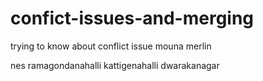 # confict-issues-and-merging
trying to know about conflict issue
mouna
merlin

nes
ramagondanahalli
kattigenahalli
dwarakanagar
